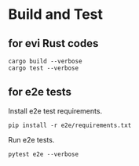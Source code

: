 # Build and Test

## for evi Rust codes

    cargo build --verbose
    cargo test --verbose

## for e2e tests

Install e2e test requirements.

    pip install -r e2e/requirements.txt

Run e2e tests.

    pytest e2e --verbose
